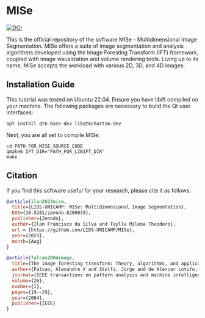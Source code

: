 # MISe

[![DOI](https://zenodo.org/badge/599198442.svg)](https://zenodo.org/badge/latestdoi/599198442)

This is the official repository of the software MISe - Multidimensional Image Segmentation. MISe offers a suite of image segmentation and analysis algorithms developed using the Image Foresting Transform (IFT) framework, coupled with image visualization and volume rendering tools. Living up to its name, MISe accepts the workload with various 2D, 3D, and 4D images.

## Installation Guide

This tutorial was tested on Ubuntu 22.04. Ensure you have libift compiled on your machine. The following packages are necessary to build the Qt user interfaces:

```console
apt install qt6-base-dev libqt6charts6-dev
```

Next, you are all set to compile MISe:

```console
cd PATH_FOR_MISE_SOURCE_CODE
qmake6 IFT_DIR="PATH_FOR_LIBIFT_DIR"
make
```

## Citation

If you find this software useful for your research, please cite it as follows.

```bibtex
@article{ilan2023mise,
  title={LIDS-UNICAMP: MISe: Multidimensional Image Segmentation},
  DOI={10.5281/zenodo.8280035},
  publisher={Zenodo},
  author={Ilan Francisco da Silva and Taylla Milena Theodoro},
  url = {https://github.com/LIDS-UNICAMP/MISe},
  year={2023},
  month={Aug}
}

@article{falcao2004image,
  title={The image foresting transform: Theory, algorithms, and applications},
  author={Falcao, Alexandre X and Stolfi, Jorge and de Alencar Lotufo, Roberto},
  journal={IEEE transactions on pattern analysis and machine intelligence},
  volume={26},
  number={1},
  pages={19--29},
  year={2004},
  publisher={IEEE}
}
```
